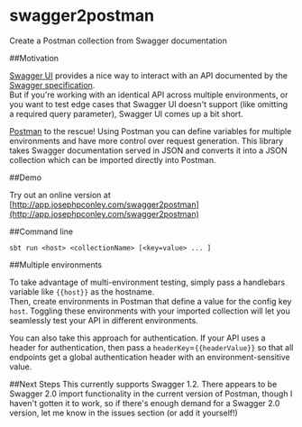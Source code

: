 # swagger2postman
Create a Postman collection from Swagger documentation

##Motivation

[Swagger UI](https://github.com/swagger-api/swagger-ui) provides a nice way to interact with an API documented by the [Swagger specification](https://github.com/swagger-api/swagger-spec).  
But if you're working with an identical API across multiple environments, or you want to test edge cases that Swagger UI doesn't support 
(like omitting a required query parameter), Swagger UI comes up a bit short.  

[Postman](https://www.getpostman.com/) to the rescue!  Using Postman you can define variables for multiple environments and have more control over request generation. 
This library takes Swagger documentation served in JSON and converts it into a JSON collection which can be imported directly into Postman.

##Demo

Try out an online version at [http://app.josephpconley.com/swagger2postman](http://app.josephpconley.com/swagger2postman)
 
##Command line

`sbt run <host> <collectionName> [<key=value> ... ]`

##Multiple environments

To take advantage of multi-environment testing, simply pass a handlebars variable like `{{host}}` as the hostname.  
Then, create environments in Postman that define a value for the config key `host`.  Toggling these environments with your imported collection will let you seamlessly test 
your API in different environments.
 
You can also take this approach for authentication.  If your API uses a header for authentication, then pass a `headerKey`=`{{headerValue}}`
so that all endpoints get a global authentication header with an environment-sensitive value.

##Next Steps
This currently supports Swagger 1.2.  There appears to be Swagger 2.0 import functionality in the current version of Postman, 
though I haven't gotten it to work, so if there's enough demand for a Swagger 2.0 version, let me know in the issues section (or add it yourself!)